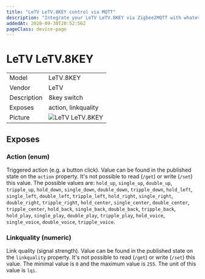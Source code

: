 ```yaml
---
title: "LeTV LeTV.8KEY control via MQTT"
description: "Integrate your LeTV LeTV.8KEY via Zigbee2MQTT with whatever smart home infrastructure you are using without the vendors bridge or gateway."
addedAt: 2020-09-30T20:52:56Z
pageClass: device-page
---
```


<!-- !!!! -->
<!-- ATTENTION: This file is auto-generated through docgen! -->
<!-- You can only edit the "Notes"-Section between the two comment lines "Notes BEGIN" and "Notes END". -->
<!-- Do not use h1 or h2 heading within "## Notes"-Section. -->
<!-- !!!! -->

# LeTV LeTV.8KEY

|     |     |
|-----|-----|
| Model | LeTV.8KEY  |
| Vendor  | LeTV  |
| Description | 8key switch |
| Exposes | action, linkquality |
| Picture | ![LeTV LeTV.8KEY](https://www.zigbee2mqtt.io/images/devices/LeTV.8KEY.jpg) |


<!-- Notes BEGIN: You can edit here. Add "## Notes" headline if not already present. -->


<!-- Notes END: Do not edit below this line -->



## Exposes

### Action (enum)
Triggered action (e.g. a button click).
Value can be found in the published state on the `action` property.
It's not possible to read (`/get`) or write (`/set`) this value.
The possible values are: `hold_up`, `single_up`, `double_up`, `tripple_up`, `hold_down`, `single_down`, `double_down`, `tripple_down`, `hold_left`, `single_left`, `double_left`, `tripple_left`, `hold_right`, `single_right`, `double_right`, `tripple_right`, `hold_center`, `single_center`, `double_center`, `tripple_center`, `hold_back`, `single_back`, `double_back`, `tripple_back`, `hold_play`, `single_play`, `double_play`, `tripple_play`, `hold_voice`, `single_voice`, `double_voice`, `tripple_voice`.

### Linkquality (numeric)
Link quality (signal strength).
Value can be found in the published state on the `linkquality` property.
It's not possible to read (`/get`) or write (`/set`) this value.
The minimal value is `0` and the maximum value is `255`.
The unit of this value is `lqi`.

